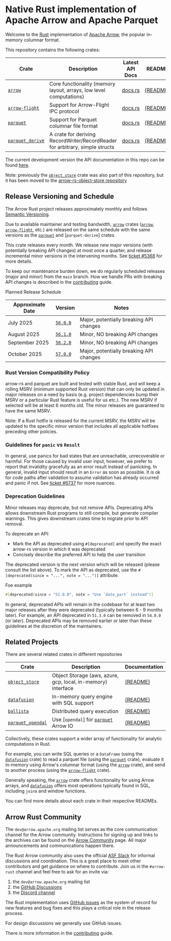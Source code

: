 <!---
  Licensed to the Apache Software Foundation (ASF) under one
  or more contributor license agreements.  See the NOTICE file
  distributed with this work for additional information
  regarding copyright ownership.  The ASF licenses this file
  to you under the Apache License, Version 2.0 (the
  "License"); you may not use this file except in compliance
  with the License.  You may obtain a copy of the License at

    http://www.apache.org/licenses/LICENSE-2.0

  Unless required by applicable law or agreed to in writing,
  software distributed under the License is distributed on an
  "AS IS" BASIS, WITHOUT WARRANTIES OR CONDITIONS OF ANY
  KIND, either express or implied.  See the License for the
  specific language governing permissions and limitations
  under the License.
-->

# Native Rust implementation of Apache Arrow and Apache Parquet

Welcome to the [Rust][rust] implementation of [Apache Arrow], the popular in-memory columnar format.

This repository contains the following crates:

| Crate              | Description                                                                  | Latest API Docs                                  | README                            |
| ------------------ | ---------------------------------------------------------------------------- | ------------------------------------------------ | --------------------------------- |
| [`arrow`]          | Core functionality (memory layout, arrays, low level computations)           | [docs.rs](https://docs.rs/arrow/latest)          | [(README)][arrow-readme]          |
| [`arrow-flight`]   | Support for Arrow-Flight IPC protocol                                        | [docs.rs](https://docs.rs/arrow-flight/latest)   | [(README)][flight-readme]         |
| [`parquet`]        | Support for Parquet columnar file format                                     | [docs.rs](https://docs.rs/parquet/latest)        | [(README)][parquet-readme]        |
| [`parquet_derive`] | A crate for deriving RecordWriter/RecordReader for arbitrary, simple structs | [docs.rs](https://docs.rs/parquet-derive/latest) | [(README)][parquet-derive-readme] |

The current development version the API documentation in this repo can be found [here](https://arrow.apache.org/rust).

Note: previously the [`object_store`] crate was also part of this repository,
but it has been moved to the [arrow-rs-object-store repository]

[apache arrow]: https://arrow.apache.org/
[`arrow`]: https://crates.io/crates/arrow
[`parquet`]: https://crates.io/crates/parquet
[`parquet_derive`]: https://crates.io/crates/parquet-derive
[`arrow-flight`]: https://crates.io/crates/arrow-flight
[arrow-rs-object-store repository]: https://github.com/apache/arrow-rs-object-store

## Release Versioning and Schedule

The Arrow Rust project releases approximately monthly and follows [Semantic
Versioning].

Due to available maintainer and testing bandwidth, [`arrow`] crates ([`arrow`],
[`arrow-flight`], etc.) are released on the same schedule with the same versions
as the [`parquet`] and [`parquet-derive`] crates.

This crate releases every month. We release new major versions (with potentially
breaking API changes) at most once a quarter, and release incremental minor
versions in the intervening months. See [ticket #5368] for more details.

To keep our maintenance burden down, we do regularly scheduled releases (major
and minor) from the `main` branch. How we handle PRs with breaking API changes
is described in the [contributing] guide.

[contributing]: CONTRIBUTING.md#breaking-changes

Planned Release Schedule

| Approximate Date | Version    | Notes                                   |
| ---------------- | ---------- | --------------------------------------- |
| July 2025        | [`56.0.0`] | Major, potentially breaking API changes |
| August 2025      | [`56.1.0`] | Minor, NO breaking API changes          |
| September 2025   | [`56.2.0`] | Minor, NO breaking API changes          |
| October 2025     | [`57.0.0`] | Major, potentially breaking API changes |

[`56.0.0`]: https://github.com/apache/arrow-rs/issues/7395
[`56.1.0`]: https://github.com/apache/arrow-rs/issues/7837
[`56.2.0`]: https://github.com/apache/arrow-rs/issues/7836
[`57.0.0`]: https://github.com/apache/arrow-rs/issues/7835
[ticket #5368]: https://github.com/apache/arrow-rs/issues/5368
[semantic versioning]: https://semver.org/

### Rust Version Compatibility Policy

arrow-rs and parquet are built and tested with stable Rust, and will keep a rolling MSRV (minimum supported Rust version) that can only be updated in major releases on a need by basis (e.g. project dependencies bump their MSRV or a particular Rust feature is useful for us etc.). The new MSRV if selected will be at least 6 months old. The minor releases are guaranteed to have the same MSRV.

Note: If a Rust hotfix is released for the current MSRV, the MSRV will be updated to the specific minor version that includes all applicable hotfixes preceding other policies.

### Guidelines for `panic` vs `Result`

In general, use panics for bad states that are unreachable, unrecoverable or harmful.
For those caused by invalid user input, however, we prefer to report that invalidity
gracefully as an error result instead of panicking. In general, invalid input should result
in an `Error` as soon as possible. It _is_ ok for code paths after validation to assume
validation has already occurred and panic if not. See [ticket #6737] for more nuances.

[ticket #6737]: https://github.com/apache/arrow-rs/issues/6737

### Deprecation Guidelines

Minor releases may deprecate, but not remove APIs. Deprecating APIs allows
downstream Rust programs to still compile, but generate compiler warnings. This
gives downstream crates time to migrate prior to API removal.

To deprecate an API:

- Mark the API as deprecated using `#[deprecated]` and specify the exact arrow-rs version in which it was deprecated
- Concisely describe the preferred API to help the user transition

The deprecated version is the next version which will be released (please
consult the list above). To mark the API as deprecated, use the
`#[deprecated(since = "...", note = "...")]` attribute.

Foe example

```rust
#[deprecated(since = "51.0.0", note = "Use `date_part` instead")]
```

In general, deprecated APIs will remain in the codebase for at least two major releases after
they were deprecated (typically between 6 - 9 months later). For example, an API
deprecated in `51.3.0` can be removed in `54.0.0` (or later). Deprecated APIs
may be removed earlier or later than these guidelines at the discretion of the
maintainers.

## Related Projects

There are several related crates in different repositories

| Crate               | Description                                                  | Documentation                      |
| ------------------- | ------------------------------------------------------------ | ---------------------------------- |
| [`object_store`]    | Object Storage (aws, azure, gcp, local, in-memory) interface | [(README)](object_store-readme)    |
| [`datafusion`]      | In-memory query engine with SQL support                      | [(README)][datafusion-readme]      |
| [`ballista`]        | Distributed query execution                                  | [(README)][ballista-readme]        |
| [`parquet_opendal`] | Use [`opendal`] for [`parquet`] Arrow IO                     | [(README)][parquet_opendal-readme] |

[`datafusion`]: https://crates.io/crates/datafusion
[`ballista`]: https://crates.io/crates/ballista
[`parquet_opendal`]: https://crates.io/crates/parquet_opendal
[parquet_opendal-readme]: https://github.com/apache/opendal/blob/main/integrations/parquet/README.md
[object_store-readme]: https://github.com/apache/arrow-rs-object-store/blob/main/README.md

Collectively, these crates support a wider array of functionality for analytic computations in Rust.

For example, you can write SQL queries or a `DataFrame` (using the
[`datafusion`] crate) to read a parquet file (using the [`parquet`] crate),
evaluate it in-memory using Arrow's columnar format (using the [`arrow`] crate),
and send to another process (using the [`arrow-flight`] crate).

Generally speaking, the [`arrow`] crate offers functionality for using Arrow
arrays, and [`datafusion`] offers most operations typically found in SQL,
including `join`s and window functions.

You can find more details about each crate in their respective READMEs.

## Arrow Rust Community

The `dev@arrow.apache.org` mailing list serves as the core communication channel for the Arrow community. Instructions for signing up and links to the archives can be found on the [Arrow Community](https://arrow.apache.org/community/) page. All major announcements and communications happen there.

The Rust Arrow community also uses the official [ASF Slack](https://s.apache.org/slack-invite) for informal discussions and coordination. This is
a great place to meet other contributors and get guidance on where to contribute. Join us in the `#arrow-rust` channel and feel free to ask for an invite via:

1. the `dev@arrow.apache.org` mailing list
2. the [GitHub Discussions][discussions]
3. the [Discord channel](https://discord.gg/YAb2TdazKQ)

The Rust implementation uses [GitHub issues][issues] as the system of record for new features and bug fixes and
this plays a critical role in the release process.

For design discussions we generally use GitHub issues.

There is more information in the [contributing] guide.

[rust]: https://www.rust-lang.org/
[`object_store`]: https://crates.io/crates/object-store
[arrow-readme]: arrow/README.md
[contributing]: CONTRIBUTING.md
[parquet-readme]: parquet/README.md
[flight-readme]: arrow-flight/README.md
[datafusion-readme]: https://github.com/apache/datafusion/blob/main/README.md
[ballista-readme]: https://github.com/apache/datafusion-ballista/blob/main/README.md
[parquet-derive-readme]: parquet_derive/README.md
[issues]: https://github.com/apache/arrow-rs/issues
[discussions]: https://github.com/apache/arrow-rs/discussions

